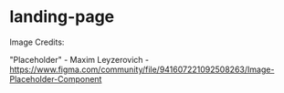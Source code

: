 # landing-page

Image Credits:

"Placeholder" - Maxim Leyzerovich - https://www.figma.com/community/file/941607221092508263/Image-Placeholder-Component